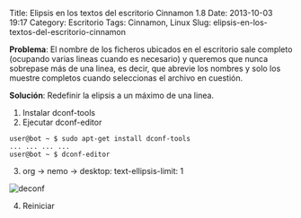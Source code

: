 Title: Elipsis en los textos del escritorio Cinnamon 1.8
Date: 2013-10-03 19:17
Category: Escritorio
Tags: Cinnamon, Linux
Slug: elipsis-en-los-textos-del-escritorio-cinnamon

**Problema**: El nombre de los ficheros ubicados en el escritorio sale
completo (ocupando varias lineas cuando es necesario) y queremos que
nunca sobrepase más de una linea, es decir, que abrevie los nombres y
solo los muestre completos cuando seleccionas el archivo en cuestión.

**Solución**: Redefinir la elipsis a un máximo de una linea.

1.  Instalar dconf-tools
2.  Ejecutar dconf-editor

```console
user@bot ~ $ sudo apt-get install dconf-tools
... ... ... ...
user@bot ~ $ dconf-editor
```

3.  org -&gt; nemo -&gt; desktop: text-ellipsis-limit: 1

![deconf]({static}/images/deconf.png)

4.  Reiniciar
